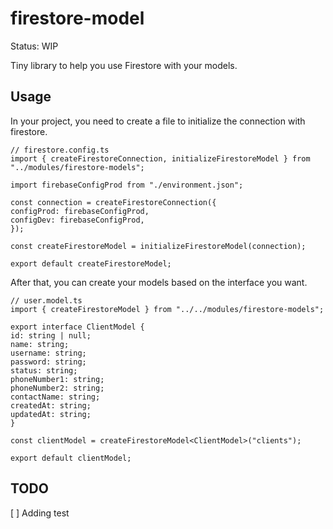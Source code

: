 # firestore-model

Status: WIP

Tiny library to help you use Firestore with your models.

## Usage

In your project, you need to create a file to initialize the connection with firestore.

```
// firestore.config.ts
import { createFirestoreConnection, initializeFirestoreModel } from "../modules/firestore-models";

import firebaseConfigProd from "./environment.json";

const connection = createFirestoreConnection({
configProd: firebaseConfigProd,
configDev: firebaseConfigProd,
});

const createFirestoreModel = initializeFirestoreModel(connection);

export default createFirestoreModel;
```

After that, you can create your models based on the interface you want.

```
// user.model.ts
import { createFirestoreModel } from "../../modules/firestore-models";

export interface ClientModel {
id: string | null;
name: string;
username: string;
password: string;
status: string;
phoneNumber1: string;
phoneNumber2: string;
contactName: string;
createdAt: string;
updatedAt: string;
}

const clientModel = createFirestoreModel<ClientModel>("clients");

export default clientModel;
```

## TODO

[ ] Adding test
